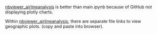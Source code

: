 [nbviewer_airlineanalysis](https://nbviewer.jupyter.org/github/darrenlxu/airline-analysis/blob/main/main.ipynb) is better than main.ipynb because of GitHub 
not displaying plotly charts. 

Within [nbviewer_airlineanalysis](https://nbviewer.jupyter.org/github/darrenlxu/airline-analysis/blob/main/main.ipynb), there are separate file links to view 
geographic plots. (copy and paste into browser).

